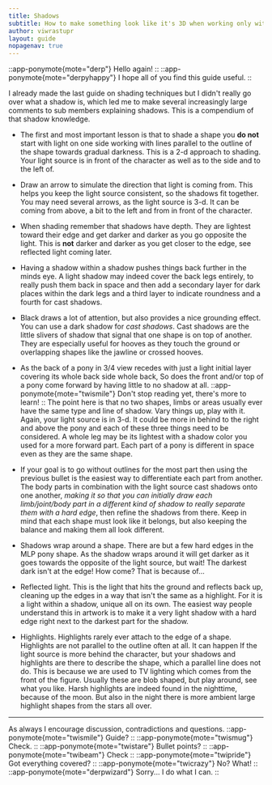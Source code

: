 ```yaml
---
title: Shadows
subtitle: How to make something look like it's 3D when working only with two
author: viwrastupr
layout: guide
nopagenav: true
---
```


::app-ponymote{mote="derp"}
Hello again!
::
::app-ponymote{mote="derpyhappy"}
I hope all of you find this guide useful.
::

I already made the last guide on shading techniques but I didn't really go over what a shadow is, which led me to make several increasingly large comments to sub members explaining shadows. This is a compendium of that shadow knowledge.

- The first and most important lesson is that to shade a shape you **do not** start with light on one side working with lines parallel to the outline of the shape towards gradual darkness. This is a 2-d approach to shading. Your light source is in front of the character as well as to the side and to the left of.

- Draw an arrow to simulate the direction that light is coming from. This helps you keep the light source consistent, so the shadows fit together. You may need several arrows, as the light source is 3-d. It can be coming from above, a bit to the left and from in front of the character.

- When shading remember that shadows have depth. They are lightest toward their edge and get darker and darker as you go opposite the light. This is **not** darker and darker as you get closer to the edge, see reflected light coming later.

- Having a shadow within a shadow pushes things back further in the minds eye. A light shadow may indeed cover the back legs entirely, to really push them back in space and then add a secondary layer for dark places within the dark legs and a third layer to indicate roundness and a fourth for cast shadows.

- Black draws a lot of attention, but also provides a nice grounding effect. You can use a dark shadow for _cast shadows_. Cast shadows are the little slivers of shadow that signal that one shape is on top of another. They are especially useful for hooves as they touch the ground or overlapping shapes like the jawline or crossed hooves.

- As the back of a pony in 3/4 view recedes with just a light initial layer covering its whole back side whole back, So does the front and/or top of a pony come forward by having little to no shadow at all.
  ::app-ponymote{mote="twismile"}
  Don't stop reading yet, there's more to learn!
  ::
  The point here is that no two shapes, limbs or areas usually ever have the same type and line of shadow. Vary things up, play with it. Again, your light source is in 3-d. It could be more in behind to the right and above the pony and each of these three things need to be considered. A whole leg may be its lightest with a shadow color you used for a more forward part. Each part of a pony is different in space even as they are the same shape.

- If your goal is to go without outlines for the most part then using the previous bullet is the easiest way to differentiate each part from another. The body parts in combination with the light source cast shadows onto one another, _making it so that you can initially draw each limb/joint/body part in a different kind of shadow to really separate them with a hard edge_, then refine the shadows from there. Keep in mind that each shape must look like it belongs, but also keeping the balance and making them all look different.

- Shadows wrap around a shape. There are but a few hard edges in the MLP pony shape. As the shadow wraps around it will get darker as it goes towards the opposite of the light source, but wait! The darkest dark isn't at the edge! How come? That is because of...

- Reflected light. This is the light that hits the ground and reflects back up, cleaning up the edges in a way that isn't the same as a highlight. For it is a light within a shadow, unique all on its own. The easiest way people understand this in artwork is to make it a very light shadow with a hard edge right next to the darkest part for the shadow.

- Highlights. Highlights rarely ever attach to the edge of a shape. Highlights are not parallel to the outline often at all. It can happen If the light source is more behind the character, but your shadows and highlights are there to describe the shape, which a parallel line does not do. This is because we are used to TV lighting which comes from the front of the figure. Usually these are blob shaped, but play around, see what you like. Harsh highlights are indeed found in the nighttime, because of the moon. But also in the night there is more ambient large highlight shapes from the stars all over.

---

As always I encourage discussion, contradictions and questions.
::app-ponymote{mote="twismile"}
Guide?
::
::app-ponymote{mote="twismug"}
Check.
::
::app-ponymote{mote="twistare"}
Bullet points?
::
::app-ponymote{mote="twibeam"}
Check
::
::app-ponymote{mote="twipride"}
Got everything covered?
::
::app-ponymote{mote="twicrazy"}
No? What!
::
::app-ponymote{mote="derpwizard"}
Sorry... I do what I can.
::
